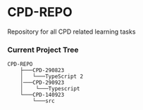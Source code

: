 # CPD-REPO
Repository for all CPD related learning tasks

### Current Project Tree

```
CPD-REPO
    ├───CPD-290823
    │   └───TypeScript 2
    │───CPD-290923
    │    └───Typescript
    └───CPD-140923
        └───src    
```